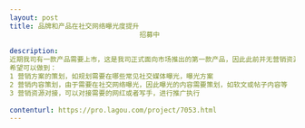 ```yaml
---                
layout: post       
title: 品牌和产品在社交网络曝光度提升
                                招募中
           
description: 
近期我司有一款产品需要上市，这是我司正式面向市场推出的第一款产品，因此此前并无营销资源积累。需要一位营销专家配合进行营销案的策划和执行
希望可以做到：
1 营销方案的策划，如规划需要在哪些常见社交媒体曝光，曝光方案
2 营销内容策划，由于需要在社交网络曝光，因此曝光的内容需要策划，如软文或帖子内容等
3 营销资源对接，可以对接需要的网红或者写手，进行推广执行
     
contenturl: https://pro.lagou.com/project/7053.html      
---                 
```

